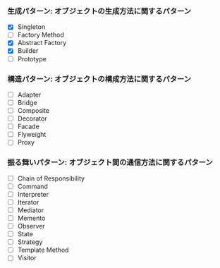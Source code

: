 ### 生成パターン: オブジェクトの生成方法に関するパターン
- [x] Singleton
- [ ] Factory Method
- [x] Abstract Factory
- [x] Builder
- [ ] Prototype

### 構造パターン: オブジェクトの構成方法に関するパターン
- [ ] Adapter
- [ ] Bridge
- [ ] Composite
- [ ] Decorator
- [ ] Facade
- [ ] Flyweight
- [ ] Proxy

### 振る舞いパターン: オブジェクト間の通信方法に関するパターン
- [ ] Chain of Responsibility
- [ ] Command
- [ ] Interpreter
- [ ] Iterator
- [ ] Mediator
- [ ] Memento
- [ ] Observer
- [ ] State
- [ ] Strategy
- [ ] Template Method
- [ ] Visitor
